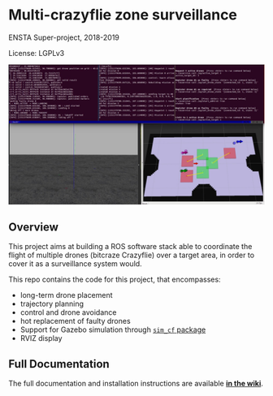 # Multi-crazyflie zone surveillance

ENSTA Super-project, 2018-2019

License: LGPLv3

![Simulation-only demonstration](docs/_ressources/front/demo_sim.jpg)

## Overview

This project aims at building a ROS software stack able to coordinate the flight of multiple drones (bitcraze Crazyflie) over a target area, in order to cover it as a surveillance system would. 

This repo contains the code for this project, that encompasses:

- long-term drone placement
- trajectory planning
- control and drone avoidance
- hot replacement of faulty drones
- Support for Gazebo simulation through [`sim_cf` package](https://github.com/wuwushrek/sim_cf)
- RVIZ display

## Full Documentation

The full documentation and installation instructions are available [**in the wiki**](https://github.com/Arpafaucon/sp/wiki).
